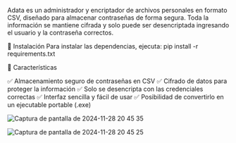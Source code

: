 Adata es un administrador y encriptador de archivos personales en formato CSV, diseñado para almacenar contraseñas de forma segura. Toda la información se mantiene cifrada y solo puede ser desencriptada ingresando el usuario y la contraseña correctos.

🔧 Instalación
Para instalar las dependencias, ejecuta:
pip install -r requirements.txt

🔐 Características

✅ Almacenamiento seguro de contraseñas en CSV
✅ Cifrado de datos para proteger la información
✅ Solo se desencripta con las credenciales correctas
✅ Interfaz sencilla y fácil de usar
✅ Posibilidad de convertirlo en un ejecutable portable (.exe)

![Captura de pantalla de 2024-11-28 20 45 35](https://github.com/user-attachments/assets/56b5153d-ae8f-4fd4-93cd-e2879f0e6975)



![Captura de pantalla de 2024-11-28 20 45 25](https://github.com/user-attachments/assets/74836a81-d0bf-4606-a089-9eba1f6b0723)



